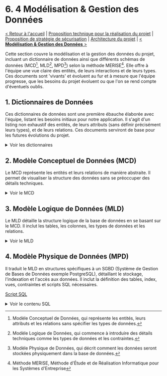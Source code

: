 # 6. 4 Modélisation & Gestion des Données

[< Retour à l'accueil](specifications-techniques.md) | [Proposition technique pour la réalisation du projet](proposition-technique.md) | [Proposition de stratégie de sécurisation](strategie-securisation.md) | [Architecture du projet](architecture-projet.md) | [< **Modélisation & Gestion des Données** >](modelisation-gestion-donnees.md)

Cette section couvre la modélisation et la gestion des données du projet, incluant un dictionnaire de données ainsi que différents schémas de données (MCD[^1], MLD[^2], MPD[^3]) selon la méthode MERISE[^4]. Elle offre à l'équipe une vue claire des entités, de leurs interactions et de leurs types. Ces documents sont 'vivants' et évoluent au fur et à mesure que l'équipe progresse, que les besoins du projet évoluent ou que l'on se rend compte d'éventuels oublis.

## 1. Dictionnaires de Données
Ces dictionnaires de données sont une première ébauche élaborée avec l'équipe, listant les besoins initiaux pour notre application. Il s'agit d'un listing non exhaustif des entités, de leurs attributs (sans définir précisément leurs types), et de leurs relations. Ces documents serviront de base pour les futures évolutions du projet.

<details>
  <summary>Voir les dictionnaires</summary>
    
### Dictionnaires de Données

<details>
  <summary>Voir l'entité Utilisateur : users</summary>
  
### Entité Utilisateur : users
| Attribut          | Type de donnée | Longueur | Contrainte                               | Description                                                | Exemple                             |
|-------------------|----------------|----------|------------------------------------------|------------------------------------------------------------|-------------------------------------|
| id                | INT            | -        | PRIMARY KEY, AUTO_INCREMENT              | Identifiant unique de l'utilisateur                        | 1                                   |
| last_name         | VARCHAR        | 50       | NOT NULL                                 | Nom de l'utilisateur                                       | Dupont                              |
| first_name        | VARCHAR        | 50       | NOT NULL                                 | Prénom de l'utilisateur                                    | Jean                                |
| email             | VARCHAR        | 100      | UNIQUE, NOT NULL                         | Adresse email de l'utilisateur                             | jean.dupont@example.com             |
| password          | VARCHAR        | 255      | NOT NULL                                 | Mot de passe de l'utilisateur                              | `$2y$10$sH28l1j2nNZ51y40C1SyceN...` |
| role_id           | INT            | -        | FOREIGN KEY REFERENCES roles(id)         | Référence au rôle de l'utilisateur                         | 1                                   |
| membership_start  | DATE           | -        | NULLABLE, DEFAULT NULL                   | Date de début de l'abonnement, si aucune date = pas abonné | 2024-01-01                          |
| membership_end    | DATE           | -        | NULLABLE, DEFAULT NULL                   | Date de fin de l'abonnement, si aucune date = pas abonné   | 2024-12-31                          |
| created_at        | TIMESTAMP      | -        | DEFAULT CURRENT_TIMESTAMP                | Date de création du compte                                 | 2024-05-24 12:34:56                 |
| updated_at        | TIMESTAMP      | -        | DEFAULT CURRENT_TIMESTAMP                | Date de la dernière mise à jour du compte                  | 2024-05-24 12:34:56                 |

</details>

<details>
  <summary>Voir l'entité Adresse : users_addresses</summary>

### Entité Adresse : users_addresses
| Attribut          | Type de donnée | Longueur | Contrainte                                 | Description                                                | Exemple                             |
|-------------------|----------------|----------|--------------------------------------------|------------------------------------------------------------|-------------------------------------|
| id                | INT            | -        | PRIMARY KEY, AUTO_INCREMENT                | Identifiant unique de l'adresse                            | 1                                   |
| member_id         | VARCHAR        | 50       | NOT NULL, FOREIGN KEY REFERENCES users(id) | Référence de l'utilisateur                                 | 1                                   |
| address           | VARCHAR        | 255      | NOT NULL                                   | Adresse détaillée                                          | 123 Rue de Paris                    |
| city              | VARCHAR        | 255      | NOT NULL                                   | Ville                                                      | Paris                               |
| country           | VARCHAR        | 255      | NOT NULL                                   | Pays                                                       | France                              |
| zipcode           | VARCHAR        | 20       | NOT NULL                                   | Code postal                                                | 75001                               |

</details>

<details>
  <summary>Voir l'entité Réservation : users_reservations</summary>

### Entité Réservation : users_reservations
| Attribut          | Type de donnée | Longueur | Contrainte                               | Description                             | Exemple                             |
|-------------------|----------------|----------|------------------------------------------|-----------------------------------------|-------------------------------------|
| id                | INT            | -        | PRIMARY KEY, AUTO_INCREMENT              | Identifiant unique de la réservation    | 1                                   |
| user_id           | INT            | -        | FOREIGN KEY REFERENCES users(id)         | Référence à l'utilisateur               | 1                                   |
| court_id          | INT            | -        | FOREIGN KEY REFERENCES sports_courts(id) | Référence au terrain de sport           | 1                                   |
| reservation_date  | TIMESTAMP      | -        | NOT NULL                                 | Date de la réservation                  | 2024-05-24 12:34:56                 |
| status_id         | INT            | -        | FOREIGN KEY REFERENCES reservation_status(id) | Référence au statut de la réservation   | 1                                   |

</details>

<details>
  <summary>Voir l'entité Disponibilité des Utilisateurs : users_availabilities</summary>

### Entité Disponibilité des Utilisateurs : users_availabilities
| Attribut          | Type de donnée | Longueur | Contrainte                               | Description                             | Exemple                             |
|-------------------|----------------|----------|------------------------------------------|-----------------------------------------|-------------------------------------|
| id                | INT            | -        | PRIMARY KEY, AUTO_INCREMENT              | Identifiant unique de la disponibilité  | 1                                   |
| user_id           | INT            | -        | FOREIGN KEY REFERENCES users(id)         | Référence à l'utilisateur               | 1                                   |
| day_id            | INT            | -        | FOREIGN KEY REFERENCES days_of_week(id)  | Référence au jour de la semaine         | 1                                   |
| start_time        | TIME           | -        | NOT NULL                                 | Heure de début de disponibilité         | 09:00:00                            |
| end_time          | TIME           | -        | NOT NULL                                 | Heure de fin de disponibilité           | 16:00:00                            |

</details>

<details>
  <summary>Voir l'entité Niveaux de Pratique des Utilisateurs : user_sports</summary>

### Entité Pratique des Utilisateurs : user_sports
| Attribut          | Type de donnée | Longueur | Contrainte                               | Description                             | Exemple                 |
|-------------------|----------------|----------|------------------------------------------|-----------------------------------------|-------------------------|
| id                | INT            | -        | PRIMARY KEY, AUTO_INCREMENT              | Identifiant unique de la pratique       | 1                       |
| user_id           | INT            | -        | FOREIGN KEY REFERENCES users(id)         | Référence à l'utilisateur               | 1                       |
| sport_id          | INT            | -        | FOREIGN KEY REFERENCES sports(id)        | Référence au sport                      | 1                       |
| practice_level_id | INT            | -        | FOREIGN KEY REFERENCES practice_levels(id) | Référence au niveau de pratique       | 1                       |

</details>

<details>
  <summary>Voir l'entité Évaluation des Utilisateurs : user_ratings</summary>
  
### Entité Évaluation des Utilisateurs : user_ratings
| Attribut          | Type de donnée | Longueur | Contrainte                               | Description                                                  | Exemple	                |
|-------------------|----------------|----------|------------------------------------------|--------------------------------------------------------------|-------------------------|
| id                | INT            | -        | PRIMARY KEY, AUTO_INCREMENT              | Identifiant unique de l'évaluation                           | 1                       |
| rating_user_id    | INT            | -        | FOREIGN KEY REFERENCES users(id)         | Identifiant de l'utilisateur qui donne la note               | 1                       |
| rated_user_id     | INT            | -        | FOREIGN KEY REFERENCES users(id)         | Identifiant de l'utilisateur qui reçoit la note              | 2                       |
| rating            | INT            | -        | NOT NULL,								   | Note donnée à l'utilisateur (1 à 5 étoiles)                  | 4                       |
| rating_date       | TIMESTAMP      | -        | DEFAULT CURRENT_TIMESTAMP                | Date de l'évaluation                                         | 2024-05-24 12:34:56     |
| comment           | TEXT           | -        | NULLABLE                                 | Commentaire optionnel                                        | Très bon joueur         |

</details>

<details>
  <summary>Voir l'entité Bannissement des Utilisateurs : user_bans</summary>
  
### Entité Bannissement des Utilisateurs : user_bans
| Attribut          | Type de donnée | Longueur | Contrainte                               | Description                                           | Exemple                                       |
|-------------------|----------------|----------|------------------------------------------|-------------------------------------------------------|-----------------------------------------------|
| id                | INT            | -        | PRIMARY KEY, AUTO_INCREMENT              | Identifiant unique du bannissement      			   | 1											   |
| banning_user_id   | INT            | -        | FOREIGN KEY REFERENCES users(id)         | Identifiant de l'utilisateur qui fait le bannissement | 1                                             |
| banned_user_id    | INT            | -        | FOREIGN KEY REFERENCES users(id)         | Identifiant de l'utilisateur banni                    | 2                                             |
| reason            | TEXT           | -        | NULLABLE                                 | Raison du bannissement                                | Comportement déplacé et insulte lors du match |
| banned_date       | TIMESTAMP      | -        | DEFAULT CURRENT_TIMESTAMP                | Date du bannissement                                  | 2024-05-24 12:34:56                           |

</details>

<details>
  <summary>Voir l'entité Sport : sports</summary>

### Entité Sport : sports
| Attribut          | Type de donnée | Longueur | Contrainte                               | Description                                                | Exemple                             |
|-------------------|----------------|----------|------------------------------------------|------------------------------------------------------------|-------------------------------------|
| id                | INT            | -        | PRIMARY KEY, AUTO_INCREMENT              | Identifiant unique du sport                                | 1                                   |
| sport_name        | VARCHAR        | 50       | UNIQUE, NOT NULL                         | Nom du sport                                               | Badminton                           |

</details>

<details>
  <summary>Voir l'entité Terrain : sports_courts</summary>

### Entité Terrain : sports_courts
| Attribut          | Type de donnée | Longueur | Contrainte                               | Description                             | Exemple                             |
|-------------------|----------------|----------|------------------------------------------|-----------------------------------------|-------------------------------------|
| id                | INT            | -        | PRIMARY KEY, AUTO_INCREMENT              | Identifiant unique du terrain           | 1                                   |
| sport_id          | INT            | -        | FOREIGN KEY REFERENCES sports(id)        | Référence au sport                      | 1                                   |
| court_name        | VARCHAR        | 50       | UNIQUE, NOT NULL                         | Nom du terrain                          | Terrain de Badminton #1             |

</details>

<details>
  <summary>Voir l'entité Disponibilité des Terrains : sports_court_availabilities</summary>

### Entité Disponibilité des Terrains : sports_court_availabilities
| Attribut          | Type de donnée | Longueur | Contrainte                               | Description                             | Exemple                             |
|-------------------|----------------|----------|------------------------------------------|-----------------------------------------|-------------------------------------|
| id                | INT            | -        | PRIMARY KEY, AUTO_INCREMENT              | Identifiant unique de la disponibilité  | 1                                   |
| court_id          | INT            | -        | FOREIGN KEY REFERENCES sports_courts(id) | Référence au terrain de sport           | 1                                   |
| day_id            | INT            | -        | FOREIGN KEY REFERENCES days_of_week(id)  | Référence au jour de la semaine         | 1                                   |
| start_time        | TIME           | -        | NOT NULL                                 | Heure de début de disponibilité         | 09:00:00                            |
| end_time          | TIME           | -        | NOT NULL                                 | Heure de fin de disponibilité           | 16:00:00                            |

</details>

<details>
  <summary>Voir l'entité Rôle : roles</summary>

### Entité Rôle : roles
| Attribut          | Type de donnée | Longueur | Contrainte                               | Description                             | Exemple                             |
|-------------------|----------------|----------|------------------------------------------|-----------------------------------------|-------------------------------------|
| id                | INT            | -        | PRIMARY KEY, AUTO_INCREMENT              | Identifiant unique du rôle              | 1                                   |
| role_name         | VARCHAR        | 50       | UNIQUE, NOT NULL                         | Nom du rôle                             | user, admin ...                     |

</details>

<details>
  <summary>Voir l'entité Statut de Réservation : reservation_status</summary>

### Entité Statut de Réservation : reservation_status (ou une classe d'enum en dur dans le code)
| Attribut          | Type de donnée | Longueur | Contrainte                               | Description                             | Exemple                             |
|-------------------|----------------|----------|------------------------------------------|-----------------------------------------|-------------------------------------|
| id                | INT            | -        | PRIMARY KEY, AUTO_INCREMENT              | Identifiant unique du statut            | 1                     			   |
| status            | VARCHAR        | 20       | UNIQUE, NOT NULL                         | Nom du statut                           | en cours, confirmée, annulée        |

</details>

<details>
  <summary>Voir l'entité Niveaux de Pratique : practice_levels</summary>
  
### Entité Niveaux de Pratique : practice_levels (ou une classe d'enum en dur dans le code)
| Attribut          | Type de donnée | Longueur | Contrainte                               | Description                              | Exemple									 |
|-------------------|----------------|----------|------------------------------------------|------------------------------------------|------------------------------------------|
| id                | INT            | -        | PRIMARY KEY, AUTO_INCREMENT              | Identifiant unique du niveau de pratique | 1										 |
| level_name        | VARCHAR        | 20       | UNIQUE, NOT NULL                         | Nom du niveau de pratique                | Débutant, Confirmé, Expérimenté, Pro	 |

</details>

<details>
  <summary>Voir l'entité 'Jours de la semaine' : days_of_week</summary>

### Entité 'Jours de la semaine' : days_of_week (ou une classe d'enum en dur dans le code)
| Attribut          | Type de donnée | Longueur | Contrainte                  | Description          | Exemple     |
|-------------------|----------------|----------|-----------------------------|----------------------|-------------|
| id                | INT            | -        | PRIMARY KEY, AUTO_INCREMENT | Identifiant unique   | 1           |
| day_name          | VARCHAR        | 10       | UNIQUE, NOT NULL            | Nom du jour          | Lundi       |

</details>

</details>

## 2. Modèle Conceptuel de Données (MCD)

Le MCD représente les entités et leurs relations de manière abstraite. Il permet de visualiser la structure des données sans se préoccuper des détails techniques.

<details>
  <summary>Voir le MCD</summary>

![MCD](/imgs/mcd.jpg)

</details>

## 3. Modèle Logique de Données (MLD)

Le MLD détaille la structure logique de la base de données en se basant sur le MCD. Il inclut les tables, les colonnes, les types de données et les relations.

<details>
  <summary>Voir le MLD</summary>

![MLD](/imgs/mld.jpg)

</details>

## 4. Modèle Physique de Données (MPD)

Il traduit le MLD en structures spécifiques à un SGBD (Système de Gestion de Bases de Données exemple PostgreSQL), détaillant le stockage, l'indexation et l'accès aux données. Il inclut la définition des tables, index, vues, contraintes et scripts SQL nécessaires.

[Script SQL](script_sql.sql)

<details>
  <summary>Voir le contenu SQL</summary>

  ```sql
  CREATE DATABASE "bads_club" ENCODING "UTF8";

  CREATE EXTENSION IF NOT EXISTS "uuid-ossp";

  CREATE TABLE roles (
    role_id SERIAL PRIMARY KEY,
    name VARCHAR(50) NOT NULL UNIQUE
  );

  CREATE TABLE sports (
    sport_id SERIAL PRIMARY KEY,
    name VARCHAR(50) NOT NULL UNIQUE
  );

  CREATE TABLE sports_courts (
    court_id SERIAL PRIMARY KEY,
    name VARCHAR(50) NOT NULL UNIQUE,
    sport_id INTEGER NOT NULL,
    CONSTRAINT fk_sport FOREIGN KEY (sport_id) REFERENCES sports(sport_id)
  );

  CREATE TABLE days_of_week (
    day_id SERIAL PRIMARY KEY,
    day VARCHAR(10) NOT NULL UNIQUE
  );

  CREATE TABLE practice_levels (
    practice_level_id SERIAL PRIMARY KEY,
    level VARCHAR(20) NOT NULL UNIQUE
  );

  CREATE TABLE reservation_status (
    status_id SERIAL PRIMARY KEY,
    name VARCHAR(20) NOT NULL UNIQUE
  );

  CREATE TABLE sports_court_availabilities (
    sport_availability_id SERIAL PRIMARY KEY,
    start_time TIME NOT NULL,
    end_time TIME NOT NULL,
    day_id INTEGER NOT NULL,
    court_id INTEGER NOT NULL,
    CONSTRAINT fk_day FOREIGN KEY (day_id) REFERENCES days_of_week(day_id),
    CONSTRAINT fk_court FOREIGN KEY (court_id) REFERENCES sports_courts(court_id)
  );

  CREATE TABLE users (
    user_uuid UUID PRIMARY KEY DEFAULT uuid_generate_v4(),
    last_name VARCHAR(50) NOT NULL,
    first_name VARCHAR(50) NOT NULL,
    email VARCHAR(100) NOT NULL UNIQUE,
    password VARCHAR(255) NOT NULL,
    membership_start DATE DEFAULT NULL,
    membership_end DATE DEFAULT NULL,
    created_at TIMESTAMP NOT NULL DEFAULT CURRENT_TIMESTAMP,
    updated_at TIMESTAMP NOT NULL DEFAULT CURRENT_TIMESTAMP,
    role_id INTEGER NOT NULL,
    CONSTRAINT fk_role FOREIGN KEY (role_id) REFERENCES roles(role_id)
  );

  CREATE TABLE users_addresses (
    address_id SERIAL PRIMARY KEY,
    address VARCHAR(255) NOT NULL,
    city VARCHAR(255) NOT NULL,
    country VARCHAR(255) NOT NULL,
    zipcode VARCHAR(20) NOT NULL,
    user_uuid UUID NOT NULL,
    CONSTRAINT fk_user_address FOREIGN KEY(user_uuid) REFERENCES users(user_uuid)
  );

  CREATE TABLE users_availabilities (
    user_availability_id SERIAL PRIMARY KEY,
    start_time TIME NOT NULL,
    end_time TIME NOT NULL,
    user_uuid UUID NOT NULL,
    day_id INTEGER NOT NULL,
    CONSTRAINT fk_user_availability FOREIGN KEY(user_uuid) REFERENCES users(user_uuid),
    CONSTRAINT fk_day_availability FOREIGN KEY (day_id) REFERENCES days_of_week(day_id)
  );

  CREATE TABLE users_reservations (
    user_reservation_id SERIAL PRIMARY KEY,
    reservation_date TIMESTAMP NOT NULL DEFAULT CURRENT_TIMESTAMP,
    user_uuid UUID NOT NULL,
    court_id INTEGER NOT NULL,
    status_id INTEGER NOT NULL,
    CONSTRAINT fk_user_reservation FOREIGN KEY(user_uuid) REFERENCES users(user_uuid),
    CONSTRAINT fk_court_reservation FOREIGN KEY (court_id) REFERENCES sports_courts(court_id),
    CONSTRAINT fk_status_reservation FOREIGN KEY (status_id) REFERENCES reservation_status(status_id)
  );

  CREATE TABLE users_ratings (
    rated_by_user_id UUID NOT NULL,
    rated_user_id UUID NOT NULL,
    rating INTEGER NOT NULL,
    comment TEXT DEFAULT NULL,
    rating_date TIMESTAMP NOT NULL DEFAULT CURRENT_TIMESTAMP,
    PRIMARY KEY (rated_by_user_id, rated_user_id),
    CONSTRAINT fk_rated_by_user FOREIGN KEY (rated_by_user_id) REFERENCES users(user_uuid),
    CONSTRAINT fk_rated_user FOREIGN KEY (rated_user_id) REFERENCES users(user_uuid)
  );

  CREATE TABLE users_bans (
    banned_by_user_id UUID NOT NULL,
    banned_user_id UUID NOT NULL,
    reason TEXT DEFAULT NULL,
    banned_date TIMESTAMP NOT NULL DEFAULT CURRENT_TIMESTAMP,
    PRIMARY KEY (banned_by_user_id, banned_user_id),
    CONSTRAINT fk_banned_by_user FOREIGN KEY (banned_by_user_id) REFERENCES users(user_uuid),
    CONSTRAINT fk_banned_user FOREIGN KEY (banned_user_id) REFERENCES users(user_uuid)
  );

  CREATE TABLE user_sports (
    user_uuid UUID NOT NULL,
    sport_id INTEGER NOT NULL,
    practice_level_id INTEGER NOT NULL,
    PRIMARY KEY(user_uuid, sport_id, practice_level_id),
    CONSTRAINT fk_user_sport FOREIGN KEY(user_uuid) REFERENCES users(user_uuid),
    CONSTRAINT fk_sport_user FOREIGN KEY (sport_id) REFERENCES sports(sport_id),
    CONSTRAINT fk_practice_level_user FOREIGN KEY (practice_level_id) REFERENCES practice_levels(practice_level_id)
  );
  ```
</details>

[^1]: Modèle Conceptuel de Données, qui représente les entités, leurs attributs et les relations sans spécifier les types de données.
[^2]: Modèle Logique de Données, qui commence à introduire des détails techniques comme les types de données et les contraintes.
[^3]: Modèle Physique de Données, qui décrit comment les données seront stockées physiquement dans la base de données.
[^4]: Méthode MERISE, Méthode d'Étude et de Réalisation Informatique pour les Systèmes d'Entreprise